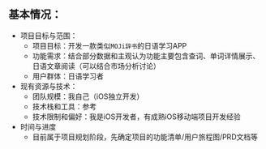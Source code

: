 ## 基本情况：
- 项目目标与范围：
    - 项目目标：开发一款类似`MOJi辞书`的日语学习APP
    - 功能需求：结合部分数据和主观认为功能主要包含查词、单词详情展示、日语文章阅读（可以结合市场分析讨论）
    - 用户群体：日语学习者
- 现有资源与技术：
    - 团队规模：我自己（iOS独立开发）
    - 技术栈和工具：参考
    - 技术限制和偏好：我是iOS开发者，有成熟iOS移动端项目开发经验
- 时间与进度
    - 目前属于项目规划阶段，先确定项目的功能清单/用户旅程图/PRD文档等


